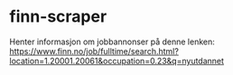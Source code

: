 # finn-scraper
Henter informasjon om jobbannonser på denne lenken: https://www.finn.no/job/fulltime/search.html?location=1.20001.20061&occupation=0.23&q=nyutdannet
